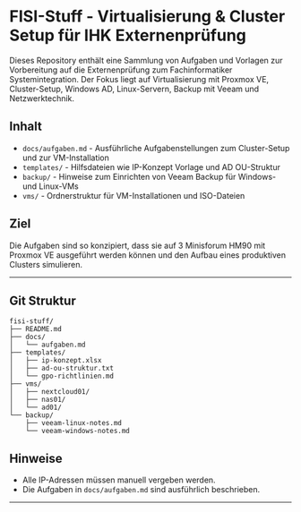 # FISI-Stuff - Virtualisierung & Cluster Setup für IHK Externenprüfung

Dieses Repository enthält eine Sammlung von Aufgaben und Vorlagen zur Vorbereitung auf die Externenprüfung zum Fachinformatiker Systemintegration. 
Der Fokus liegt auf Virtualisierung mit Proxmox VE, Cluster-Setup, Windows AD, Linux-Servern, Backup mit Veeam und Netzwerktechnik.

## Inhalt

- `docs/aufgaben.md` - Ausführliche Aufgabenstellungen zum Cluster-Setup und zur VM-Installation
- `templates/` - Hilfsdateien wie IP-Konzept Vorlage und AD OU-Struktur
- `backup/` - Hinweise zum Einrichten von Veeam Backup für Windows- und Linux-VMs
- `vms/` - Ordnerstruktur für VM-Installationen und ISO-Dateien

## Ziel

Die Aufgaben sind so konzipiert, dass sie auf 3 Minisforum HM90 mit Proxmox VE ausgeführt werden können und den Aufbau eines produktiven Clusters simulieren.

---

## Git Struktur

```
fisi-stuff/
├── README.md
├── docs/
│   └── aufgaben.md
├── templates/
│   ├── ip-konzept.xlsx
│   ├── ad-ou-struktur.txt
│   └── gpo-richtlinien.md
├── vms/        
│   ├── nextcloud01/  
│   ├── nas01/        
│   └── ad01/         
└── backup/
    ├── veeam-linux-notes.md
    └── veeam-windows-notes.md
```

## Hinweise

- Alle IP-Adressen müssen manuell vergeben werden.
- Die Aufgaben in `docs/aufgaben.md` sind ausführlich beschrieben.

---
